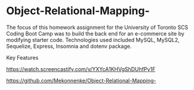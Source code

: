 # Object-Relational-Mapping-

The focus of this homework assignment for the University of Toronto SCS Coding Boot Camp was to build the back end for an e-commerce site by modifying starter code. Technologies used included MySQL, MySQL2, Sequelize, Express, Insomnia and dotenv package.

Key Features


https://watch.screencastify.com/v/YXYcA1KHVgShDUhfPy1F

https://github.com/Mekonnenke/Object-Relational-Mapping-

